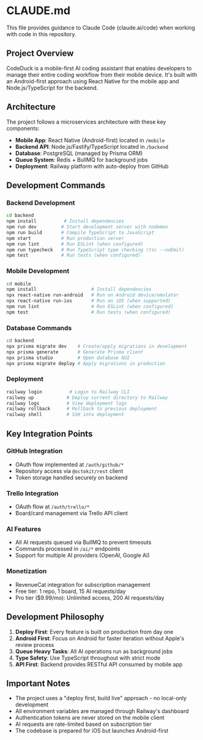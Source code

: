 # CLAUDE.md

This file provides guidance to Claude Code (claude.ai/code) when working with code in this repository.

## Project Overview

CodeDuck is a mobile-first AI coding assistant that enables developers to manage their entire coding workflow from their mobile device. It's built with an Android-first approach using React Native for the mobile app and Node.js/TypeScript for the backend.

## Architecture

The project follows a microservices architecture with these key components:

- **Mobile App**: React Native (Android-first) located in `/mobile`
- **Backend API**: Node.js/Fastify/TypeScript located in `/backend`
- **Database**: PostgreSQL (managed by Prisma ORM)
- **Queue System**: Redis + BullMQ for background jobs
- **Deployment**: Railway platform with auto-deploy from GitHub

## Development Commands

### Backend Development
```bash
cd backend
npm install          # Install dependencies
npm run dev         # Start development server with nodemon
npm run build       # Compile TypeScript to JavaScript
npm start           # Run production server
npm run lint        # Run ESLint (when configured)
npm run typecheck   # Run TypeScript type checking (tsc --noEmit)
npm test            # Run tests (when configured)
```

### Mobile Development
```bash
cd mobile
npm install                    # Install dependencies
npx react-native run-android   # Run on Android device/emulator
npx react-native run-ios       # Run on iOS (when supported)
npm run lint                   # Run ESLint (when configured)
npm test                       # Run tests (when configured)
```

### Database Commands
```bash
cd backend
npx prisma migrate dev    # Create/apply migrations in development
npx prisma generate       # Generate Prisma client
npx prisma studio         # Open database GUI
npx prisma migrate deploy # Apply migrations in production
```

### Deployment
```bash
railway login          # Login to Railway CLI
railway up            # Deploy current directory to Railway
railway logs          # View deployment logs
railway rollback      # Rollback to previous deployment
railway shell         # SSH into deployment
```

## Key Integration Points

### GitHub Integration
- OAuth flow implemented at `/auth/github/*`
- Repository access via `@octokit/rest` client
- Token storage handled securely on backend

### Trello Integration
- OAuth flow at `/auth/trello/*`
- Board/card management via Trello API client

### AI Features
- All AI requests queued via BullMQ to prevent timeouts
- Commands processed in `/ai/*` endpoints
- Support for multiple AI providers (OpenAI, Google AI)

### Monetization
- RevenueCat integration for subscription management
- Free tier: 1 repo, 1 board, 15 AI requests/day
- Pro tier ($9.99/mo): Unlimited access, 200 AI requests/day

## Development Philosophy

1. **Deploy First**: Every feature is built on production from day one
2. **Android First**: Focus on Android for faster iteration without Apple's review process
3. **Queue Heavy Tasks**: All AI operations run as background jobs
4. **Type Safety**: Use TypeScript throughout with strict mode
5. **API First**: Backend provides RESTful API consumed by mobile app

## Important Notes

- The project uses a "deploy first, build live" approach - no local-only development
- All environment variables are managed through Railway's dashboard
- Authentication tokens are never stored on the mobile client
- AI requests are rate-limited based on subscription tier
- The codebase is prepared for iOS but launches Android-first